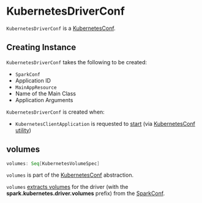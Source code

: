 # KubernetesDriverConf

`KubernetesDriverConf` is a [KubernetesConf](KubernetesConf.md).

## Creating Instance

`KubernetesDriverConf` takes the following to be created:

* <span id="sparkConf"> `SparkConf`
* <span id="appId"> Application ID
* <span id="mainAppResource"> `MainAppResource`
* <span id="mainClass"> Name of the Main Class
* <span id="appArgs"> Application Arguments

`KubernetesDriverConf` is created when:

* `KubernetesClientApplication` is requested to [start](KubernetesClientApplication.md#start) (via [KubernetesConf utility](#createDriverConf))

## <span id="volumes"> volumes

```scala
volumes: Seq[KubernetesVolumeSpec]
```

`volumes` is part of the [KubernetesConf](KubernetesConf.md#volumes) abstraction.

`volumes` [extracts volumes](KubernetesVolumeUtils.md#parseVolumesWithPrefix) for the driver (with the **spark.kubernetes.driver.volumes** prefix) from the [SparkConf](#sparkConf).
